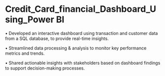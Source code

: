 # Credit_Card_financial_Dashboard_Using_Power BI

• Developed an interactive dashboard using
transaction and customer data from a SQL database,
to provide real-time insights.

• Streamlined data processing & analysis to monitor
key performance metrics and trends.

• Shared actionable insights with stakeholders based
on dashboard findings to support decision-making
processes.
